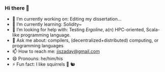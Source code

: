 ### Hi there 👋
- 🔭 I’m currently working on: Editing my dissertation...
- 🌱 I’m currently learning: Solidity~
- 🤔 I’m looking for help with: Testing _Ergoline_, a(n) HPC-oriented, Scala-like programming language.
- 💬 Ask me about: compilers, (decentralized+distributed) computing, or programming languages
- 📫 How to reach me: [jjszaday@gmail.com](mailto:jjszaday@gmail.com)
- 😄 Pronouns: he/him/his
- ⚡ Fun fact: I like squirrels 🌰 🐿️

<!--
**jszaday/jszaday** is a ✨ _special_ ✨ repository because its `README.md` (this file) appears on your GitHub profile.

Here are some ideas to get you started:

- 🔭 I’m currently working on ...
- 🌱 I’m currently learning ...
- 👯 I’m looking to collaborate on ...
- 🤔 I’m looking for help with ...
- 💬 Ask me about ...
- 📫 How to reach me: ...
- 😄 Pronouns: ...
- ⚡ Fun fact: ...
-->
